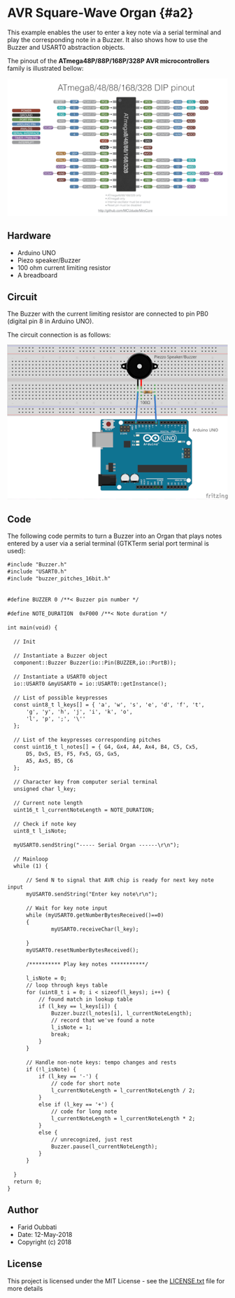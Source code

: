 # AVR Square-Wave Organ {#a2}

This example enables the user to enter a key note via a serial terminal and play the corresponding note in a Buzzer. It also shows how to use the Buzzer and USART0 abstraction objects.


The pinout of the **ATmega48P/88P/168P/328P AVR microcontrollers** family is illustrated bellow:

![Pinout of ATmega48P/88P/168P/328P AVR microcontrollers family](pics/pinout.png)

## Hardware

* Arduino UNO
* Piezo speaker/Buzzer
* 100 ohm current limiting resistor
* A breadboard

## Circuit

The Buzzer with the current limiting resistor are connected to pin PB0 (digital pin 8 in Arduino UNO).

The circuit connection is as follows:

![Circuit diagram](pics/organ.png)


## Code

The following code permits to turn a Buzzer into an Organ that plays notes entered by a user via a serial terminal (GTKTerm serial port terminal is used):


```
#include "Buzzer.h"
#include "USART0.h"
#include "buzzer_pitches_16bit.h"


#define BUZZER 0 /**< Buzzer pin number */

#define NOTE_DURATION  0xF000 /**< Note duration */

int main(void) {

  // Init

  // Instantiate a Buzzer object
  component::Buzzer Buzzer(io::Pin(BUZZER,io::PortB));

  // Instantiate a USART0 object
  io::USART0 &myUSART0 = io::USART0::getInstance();

  // List of possible keypresses
  const uint8_t l_keys[] = { 'a', 'w', 's', 'e', 'd', 'f', 't',
      'g', 'y', 'h', 'j', 'i', 'k', 'o',
      'l', 'p', ';', '\''
  };

  // List of the keypresses corresponding pitches
  const uint16_t l_notes[] = { G4, Gx4, A4, Ax4, B4, C5, Cx5,
      D5, Dx5, E5, F5, Fx5, G5, Gx5,
      A5, Ax5, B5, C6
  };

  // Character key from computer serial terminal
  unsigned char l_key;

  // Current note length
  uint16_t l_currentNoteLength = NOTE_DURATION;

  // Check if note key
  uint8_t l_isNote;

  myUSART0.sendString("----- Serial Organ ------\r\n");

  // Mainloop
  while (1) {

      // Send N to signal that AVR chip is ready for next key note input
      myUSART0.sendString("Enter key note\r\n");

      // Wait for key note input
      while (myUSART0.getNumberBytesReceived()==0)
      {
              myUSART0.receiveChar(l_key);

      }
      myUSART0.resetNumberBytesReceived();

      /********** Play key notes ***********/

      l_isNote = 0;
      // loop through keys table
      for (uint8_t i = 0; i < sizeof(l_keys); i++) {
          // found match in lookup table
          if (l_key == l_keys[i]) {
              Buzzer.buzz(l_notes[i], l_currentNoteLength);
              // record that we've found a note
              l_isNote = 1;
              break;
          }
      }

      // Handle non-note keys: tempo changes and rests
      if (!l_isNote) {
          if (l_key == '-') {
              // code for short note
              l_currentNoteLength = l_currentNoteLength / 2;
          }
          else if (l_key == '+') {
              // code for long note
              l_currentNoteLength = l_currentNoteLength * 2;
          }
          else {
              // unrecognized, just rest
              Buzzer.pause(l_currentNoteLength);
          }
      }

  }
  return 0;
}

```

## Author

* Farid Oubbati
* Date: 12-May-2018
* Copyright (c) 2018

## License

This project is licensed under the MIT License - see the [LICENSE.txt](LICENSE.txt) file for more details
